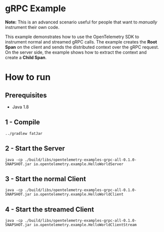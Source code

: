 # gRPC Example

**Note:** This is an advanced scenario useful for people that want to *manually* instrument their own code. 

This example demonstrates how to use the OpenTelemetry SDK 
to instrument normal and streamed gRPC calls. 
The example creates the **Root Span** on the client and sends the distributed context
over the gRPC request. On the server side, the example shows how to extract the context
and create a **Child Span**. 

# How to run

## Prerequisites
* Java 1.8

## 1 - Compile 
```shell script
../gradlew fatJar
```

## 2 - Start the Server
```shell script
java -cp ./build/libs/opentelemetry-examples-grpc-all-0.1.0-SNAPSHOT.jar io.opentelemetry.example.HelloWorldServer
```
 
## 3 - Start the normal Client
```shell script
java -cp ./build/libs/opentelemetry-examples-grpc-all-0.1.0-SNAPSHOT.jar io.opentelemetry.example.HelloWorldClient
```

## 4 - Start the streamed Client
```shell script
java -cp ./build/libs/opentelemetry-examples-grpc-all-0.1.0-SNAPSHOT.jar io.opentelemetry.example.HelloWorldClientStream
```